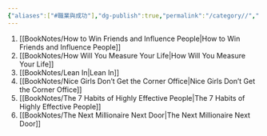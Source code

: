 ```yaml
---
{"aliases":["#職業與成功"],"dg-publish":true,"permalink":"/category//","dgPassFrontmatter":true,"created":"2024-11-28T14:11:48.014+08:00","updated":"2024-11-28T14:38:04.459+08:00"}
---
```


1. [[BookNotes/How to Win Friends and Influence People\|How to Win Friends and Influence People]]
2. [[BookNotes/How Will You Measure Your Life\|How Will You Measure Your Life]]
3. [[BookNotes/Lean In\|Lean In]]
4. [[BookNotes/Nice Girls Don’t Get the Corner Office\|Nice Girls Don’t Get the Corner Office]]
5. [[BookNotes/The 7 Habits of Highly Effective People\|The 7 Habits of Highly Effective People]]
6. [[BookNotes/The Next Millionaire Next Door\|The Next Millionaire Next Door]]